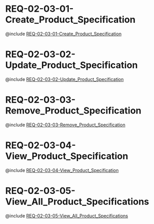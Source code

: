 <!--
    ATTENTION: This file was generated via gradle!
               Do NOT manually edit this file! Any such changes will be overwritten!
-->

# REQ-02-03-01-Create_Product_Specification

@include [REQ-02-03-01-Create_Product_Specification](REQ-02-03-01-Create_Product_Specification.md)

# REQ-02-03-02-Update_Product_Specification

@include [REQ-02-03-02-Update_Product_Specification](REQ-02-03-02-Update_Product_Specification.md)

# REQ-02-03-03-Remove_Product_Specification

@include [REQ-02-03-03-Remove_Product_Specification](REQ-02-03-03-Remove_Product_Specification.md)

# REQ-02-03-04-View_Product_Specification

@include [REQ-02-03-04-View_Product_Specification](REQ-02-03-04-View_Product_Specification.md)

# REQ-02-03-05-View_All_Product_Specifications

@include [REQ-02-03-05-View_All_Product_Specifications](REQ-02-03-05-View_All_Product_Specifications.md)
